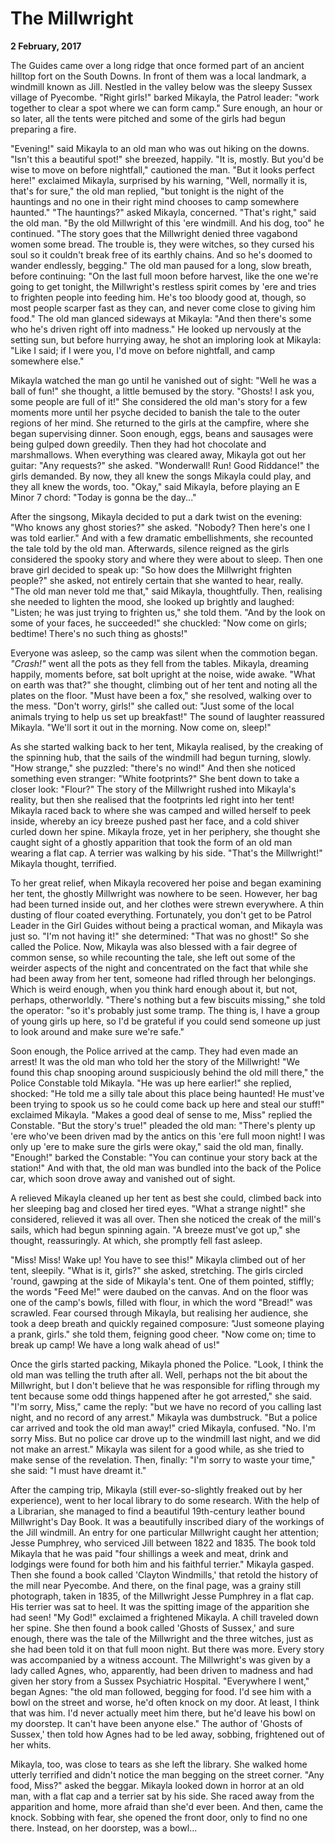 # The Millwright

**2 February, 2017**

The Guides came over a long ridge that once formed part of an ancient hilltop fort on the South Downs. In front of them was a local landmark, a windmill known as Jill. Nestled in the valley below was the sleepy Sussex village of Pyecombe. "Right girls!" barked  Mikayla, the Patrol leader: "work together to clear a spot where we can form camp." Sure enough, an hour or so later, all the tents were pitched and some of the girls had begun preparing a fire.

"Evening!" said Mikayla to an old man who was out hiking on the downs. "Isn't this a beautiful spot!" she breezed, happily. "It is, mostly. But you'd be wise to move on before nightfall," cautioned the man. "But it looks perfect here!"  exclaimed Mikayla, surprised by his warning, "Well, normally it is, that's for sure," the old man replied, "but tonight is the night of the hauntings and no one in their right mind chooses to camp somewhere haunted." "The hauntings?" asked Mikayla, concerned. "That's right," said the old man. "By the old Millwright of this 'ere windmill. And his dog, too" he continued. "The story goes that the Millwright denied three vagabond women some bread. The trouble is, they were witches, so they cursed his soul so it couldn't break free of its earthly chains. And so he's doomed to wander endlessly, begging." The old man paused for a long, slow breath, before continuing: "On the last full moon before harvest, like the one we're going to get tonight, the Millwright's restless spirit comes by 'ere and tries to frighten people into feeding him. He's too bloody good at, though, so most people scarper fast as they can, and never come close to giving him food." The old man glanced sideways at Mikayla: "And then there's some who he's driven right off into madness." He looked up nervously at the setting sun, but before hurrying away, he shot an imploring look at Mikayla: "Like I said; if I were you, I'd move on before nightfall, and camp somewhere else."

Mikayla watched the man go until he vanished out of sight: "Well he was a ball of fun!" she thought, a little bemused by the story. "Ghosts! I ask you, some people are full of it!" She considered the old man's story for a few moments more until her psyche decided to banish the tale to the outer regions of her mind. She returned to the girls at the campfire, where she began supervising dinner. Soon enough, eggs, beans and sausages were being gulped down greedily. Then they had hot chocolate and marshmallows. When everything was cleared away, Mikayla got out her guitar: "Any requests?" she asked. "Wonderwall! Run! Good Riddance!" the girls demanded. By now, they all knew the songs Mikayla could play, and they all knew the words, too. "Okay," said Mikayla, before playing an E Minor 7 chord: "Today is gonna be the day..."

After the singsong, Mikayla decided to put a dark twist on the evening: "Who knows any ghost stories?" she asked. "Nobody? Then here's one I was told earlier." And with a few dramatic embellishments, she recounted the tale told by the old man. Afterwards, silence reigned as the girls considered the spooky story and where they were about to sleep. Then one brave girl decided to speak up: "So how does the Millwright frighten people?" she asked, not entirely certain that she wanted to hear, really. "The old man never told me that," said Mikayla, thoughtfully. Then, realising she needed to lighten the mood, she looked up brightly and laughed: "Listen; he was just trying to frighten us," she told them. "And by the look on some of your faces, he succeeded!" she chuckled: "Now come on girls; bedtime! There's no such thing as ghosts!"

Everyone was asleep, so the camp was silent when the commotion began. *"Crash!"* went all the pots as they fell from the tables. Mikayla, dreaming happily, moments before, sat bolt upright at the noise, wide awake. "What on earth was that?" she thought, climbing out of her tent and noting all the plates on the floor. "Must have been a fox," she resolved, walking over to the mess. "Don't worry, girls!" she called out: "Just some of the local animals trying to help us set up breakfast!" The sound of laughter reassured Mikayla. "We'll sort it out in the morning. Now come on, sleep!"

As she started walking back to her tent, Mikayla realised, by the creaking of the spinning hub, that the sails of the windmill had begun turning, slowly. "How strange," she puzzled: "there's no wind!" And then she noticed something even stranger: "White footprints?" She bent down to take a closer look: "Flour?" The story of the Millwright rushed into Mikayla's reality, but then she realised that the footprints led right into her tent! Mikayla raced back to where she was camped and willed herself to peek inside, whereby an icy breeze pushed past her face, and a cold shiver curled down her spine. Mikayla froze, yet in her periphery, she thought she caught sight of a ghostly apparition that took the form of an old man wearing a flat cap. A terrier was walking by his side. "That's the Millwright!" Mikayla thought, terrified.

To her great relief, when Mikayla recovered her poise and began examining her tent, the ghostly Millwright was nowhere to be seen. However, her bag had been turned inside out, and her clothes were strewn everywhere. A thin dusting of flour coated everything. Fortunately, you don't get to be Patrol Leader in the Girl Guides without being a practical woman, and Mikayla was just so. "I'm not having it!" she determined: "That was no ghost!" So she called the Police. Now, Mikayla was also blessed with a fair degree of common sense, so while recounting the tale, she left out some of the weirder aspects of the night and concentrated on the fact that while she had been away from her tent, someone had rifled through her belongings. Which is weird enough, when you think hard enough about it, but not, perhaps, otherworldly. "There's nothing but a few biscuits missing," she told the operator: "so it's probably just some tramp. The thing is, I have a group of young girls up here, so I'd be grateful if you could send someone up just to look around and make sure we're safe."

Soon enough, the Police arrived at the camp. They had even made an arrest! It was the old man who told her the story of the Millwright! "We found this chap snooping around suspiciously behind the old mill there," the Police Constable told Mikayla. "He was up here earlier!" she replied, shocked: "He told me a silly tale about this place being haunted! He must've been trying to spook us so he could come back up here and steal our stuff!" exclaimed Mikayla. "Makes a good deal of sense to me, Miss" replied the Constable. "But the story's true!" pleaded the old man: "There's plenty up 'ere who've been driven mad by the antics on this 'ere full moon night! I was only up 'ere to make sure the girls were okay," said the old man, finally. "Enough!" barked the Constable: "You can continue your story back at the station!" And with that, the old man was bundled into the back of the Police car, which soon drove away and vanished out of sight.

A relieved Mikayla cleaned up her tent as best she could, climbed back into her sleeping bag and closed her tired eyes. "What a strange night!" she considered, relieved it was all over. Then she noticed the creak of the mill's sails, which had begun spinning again. "A breeze must've got up," she thought, reassuringly. At which, she promptly fell fast asleep.

"Miss! Miss! Wake up! You have to see this!" Mikayla climbed out of her tent, sleepily. "What is it, girls?" she asked, stretching. The girls circled 'round, gawping at the side of Mikayla's tent. One of them pointed, stiffly; the words "Feed Me!" were daubed on the canvas. And on the floor was one of the camp's bowls, filled with flour, in which the word "Bread!" was scrawled. Fear coursed through Mikayla, but realising her audience, she took a deep breath and quickly regained composure: "Just someone playing a prank, girls." she told them, feigning good cheer. "Now come on; time to break up camp! We have a long walk ahead of us!"

Once the girls started packing, Mikayla phoned the Police. "Look, I think the old man was telling the truth after all. Well, perhaps not the bit about the Millwright, but I don't believe that he was responsible for rifling through my tent because some odd things happened after he got arrested," she said. "I'm sorry, Miss," came the reply: "but we have no record of you calling last night, and no record of any arrest." Mikayla was dumbstruck. "But a police car arrived and took the old man away!" cried Mikayla, confused. "No. I'm sorry Miss. But no police car drove up to the windmill last night, and we did not make an arrest." Mikayla was silent for a good while, as she tried to make sense of the revelation. Then, finally: "I'm sorry to waste your time," she said: "I must have dreamt it."

After the camping trip, Mikayla (still ever-so-slightly freaked out by her experience), went to her local library to do some research. With the help of a Librarian, she managed to find a beautiful 19th-century leather bound Millwright's Day Book. It was a beautifully inscribed diary of the workings of the Jill windmill. An entry for one particular Millwright caught her attention; Jesse Pumphrey, who serviced Jill between 1822 and 1835. The book told Mikayla that he was paid "four shillings a week and meat, drink and lodgings were found for both him and his faithful terrier." Mikayla gasped. Then she found a book called 'Clayton Windmills,' that retold the history of the mill near Pyecombe. And there, on the final page, was a grainy still photograph, taken in 1835, of the Millwright Jesse Pumphrey in a flat cap. His terrier was sat to heel. It was the spitting image of the apparition she had seen! "My God!" exclaimed a frightened Mikayla. A chill traveled down her spine. She then found a book called 'Ghosts of Sussex,' and sure enough, there was the tale of the Millwright and the three witches, just as she had been told it on that full moon night. But there was more. Every story was accompanied by a witness account. The Millwright's was given by a lady called Agnes, who, apparently, had been driven to madness and had given her story from a Sussex Psychiatric Hospital. "Everywhere I went," began Agnes: "the old man followed, begging for food. I'd see him with a bowl on the street and worse, he'd often knock on my door. At least, I think that was him. I'd never actually meet him there, but he'd leave his bowl on my doorstep. It can't have been anyone else." The author of 'Ghosts of Sussex,' then told how Agnes had to be led away, sobbing, frightened out of her whits.

Mikayla, too, was close to tears as she left the library. She walked home utterly terrified and didn't notice the man begging on the street corner. "Any food, Miss?" asked the beggar. Mikayla looked down in horror at an old man, with a flat cap and a terrier sat by his side. She raced away from the apparition and home, more afraid than she'd ever been. And then, came the knock. Sobbing with fear, she opened the front door, only to find no one there. Instead, on her doorstep, was a bowl...

&nbsp;
